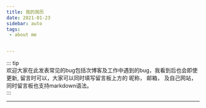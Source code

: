 ```yaml
---
title: 我的简历  
date: 2021-01-23  
sidebar: auto  
tags:
 - about me


---
```


::: tip  
欢迎大家在此发表常见的bug包括次博客及工作中遇到的bug，我看到后也会即使更新,  留言时可以，大家可以同时填写留言板上方的 昵称， 邮箱， 及自己网站，同时留言板也支持markdown语法。  
:::

---